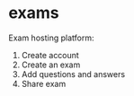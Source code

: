 # exams
Exam hosting platform:

1. Create account
2. Create an exam
3. Add questions and answers
4. Share exam

